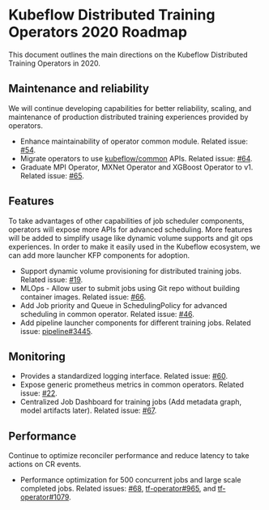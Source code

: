 # Kubeflow Distributed Training Operators 2020 Roadmap

This document outlines the main directions on the Kubeflow Distributed Training Operators in 2020.

## Maintenance and reliability

We will continue developing capabilities for better reliability, scaling, and maintenance of production distributed training experiences provided by operators.

* Enhance maintainability of operator common module. Related issue: [#54](https://github.com/dafu-wu/common/issues/54).
* Migrate operators to use [kubeflow/common](https://github.com/dafu-wu/common) APIs. Related issue: [#64](https://github.com/dafu-wu/common/issues/64).
* Graduate MPI Operator, MXNet Operator and XGBoost Operator to v1. Related issue: [#65](https://github.com/dafu-wu/common/issues/65).

## Features

To take advantages of other capabilities of job scheduler components, operators will expose more APIs for advanced scheduling. More features will be added to simplify usage like dynamic volume supports and git ops experiences. In order to make it easily used in the Kubeflow ecosystem, we can add more launcher KFP components for adoption.

* Support dynamic volume provisioning for distributed training jobs. Related issue: [#19](https://github.com/dafu-wu/common/issues/19).
* MLOps - Allow user to submit jobs using Git repo without building container images. Related issue: [#66](https://github.com/dafu-wu/common/issues/66).
* Add Job priority and Queue in SchedulingPolicy for advanced scheduling in common operator. Related issue: [#46](https://github.com/dafu-wu/common/issues/46).
* Add pipeline launcher components for different training jobs. Related issue: [pipeline#3445](https://github.com/kubeflow/pipelines/issues/3445).

## Monitoring

* Provides a standardized logging interface. Related issue: [#60](https://github.com/dafu-wu/common/issues/60).
* Expose generic prometheus metrics in common operators. Related issue: [#22](https://github.com/dafu-wu/common/issues/22).
* Centralized Job Dashboard for training jobs (Add metadata graph, model artifacts later). Related issue: [#67](https://github.com/dafu-wu/common/issues/67).

## Performance

Continue to optimize reconciler performance and reduce latency to take actions on CR events.

* Performance optimization for 500 concurrent jobs and large scale completed jobs. Related issues: [#68](https://github.com/dafu-wu/common/issues/68), [tf-operator#965](https://github.com/kubeflow/tf-operator/issues/965), and [tf-operator#1079](https://github.com/kubeflow/tf-operator/issues/1079).
